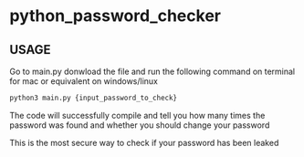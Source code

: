 # python_password_checker


## USAGE 

Go to main.py donwload the file and run the following command on terminal for mac or equivalent on windows/linux

```bash
python3 main.py {input_password_to_check}
```

 The code will successfully compile and tell you how many times the password was found and whether you should change your password 
 
 This is the most secure way to check if your password has been leaked

 
